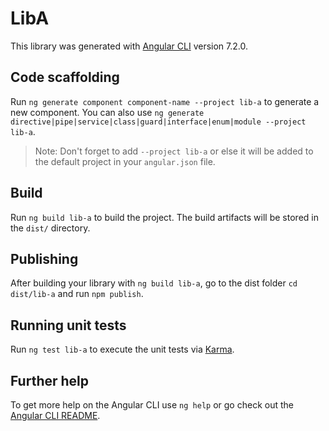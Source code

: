 # LibA

This library was generated with [Angular CLI](https://github.com/angular/angular-cli) version 7.2.0.

## Code scaffolding

Run `ng generate component component-name --project lib-a` to generate a new component. You can also use `ng generate directive|pipe|service|class|guard|interface|enum|module --project lib-a`.

> Note: Don't forget to add `--project lib-a` or else it will be added to the default project in your `angular.json` file.

## Build

Run `ng build lib-a` to build the project. The build artifacts will be stored in the `dist/` directory.

## Publishing

After building your library with `ng build lib-a`, go to the dist folder `cd dist/lib-a` and run `npm publish`.

## Running unit tests

Run `ng test lib-a` to execute the unit tests via [Karma](https://karma-runner.github.io).

## Further help

To get more help on the Angular CLI use `ng help` or go check out the [Angular CLI README](https://github.com/angular/angular-cli/blob/master/README.md).
